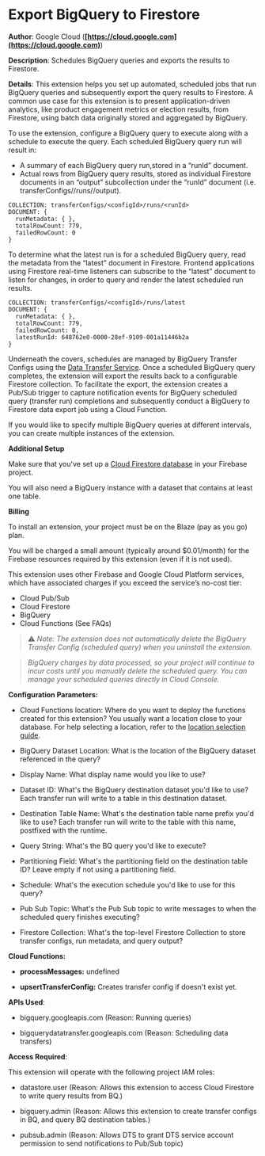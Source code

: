 # Export BigQuery to Firestore

**Author**: Google Cloud (**[https://cloud.google.com](https://cloud.google.com)**)

**Description**: Schedules BigQuery queries and exports the results to Firestore.



**Details**: This extension helps you set up automated, scheduled jobs that run BigQuery queries and subsequently export the query results to Firestore. A common use case for this extension is to present application-driven analytics, like product engagement metrics or election results, from Firestore, using batch data originally stored and aggregated by BigQuery.

To use the extension, configure a BigQuery query to execute along with a schedule to execute the query. Each scheduled BigQuery query run will result in: 

- A summary of each BigQuery query run,stored in a “runId” document.
- Actual rows from BigQuery query results, stored as individual Firestore documents in an “output” subcollection under the “runId” document (i.e. transferConfigs/<configId>/runs/<runId>/output).

```
COLLECTION: transferConfigs/<configId>/runs/<runId>
DOCUMENT: {
  runMetadata: { },
  totalRowCount: 779,
  failedRowCount: 0
}
```

To determine what the latest run is for a scheduled BigQuery query, read the metadata from the “latest” document in Firestore. Frontend applications using Firestore real-time listeners can subscribe to the “latest” document to listen for changes, in order to query and render the latest scheduled run results.

```
COLLECTION: transferConfigs/<configId>/runs/latest
DOCUMENT: {
  runMetadata: { },
  totalRowCount: 779,
  failedRowCount: 0,
  latestRunId: 648762e0-0000-28ef-9109-001a11446b2a
}
```

Underneath the covers, schedules are managed by BigQuery Transfer Configs using the [Data Transfer Service](https://cloud.google.com/bigquery/docs/scheduling-queries). Once a scheduled BigQuery query completes, the extension will export the results back to a configurable Firestore collection. To facilitate the export, the extension creates a Pub/Sub trigger to capture notification events for BigQuery scheduled query (transfer run) completions and subsequently conduct a BigQuery to Firestore data export job using a Cloud Function.

If you would like to specify multiple BigQuery queries at different intervals, you can create multiple instances of the extension.

**Additional Setup**

Make sure that you've set up a [Cloud Firestore database](https://firebase.google.com/docs/firestore/quickstart) in your Firebase project.

You will also need a BigQuery instance with a dataset that contains at least one table.

**Billing**

To install an extension, your project must be on the Blaze (pay as you go) plan.

You will be charged a small amount (typically around $0.01/month) for the Firebase resources required by this extension (even if it is not used).

This extension uses other Firebase and Google Cloud Platform services, which have associated charges if you exceed the service’s no-cost tier:

- Cloud Pub/Sub
- Cloud Firestore
- BigQuery
- Cloud Functions (See FAQs)

> ⚠️ *Note: The extension does not automatically delete the BigQuery Transfer Config (scheduled query) when you uninstall the extension.*

> *BigQuery charges by data processed, so your project will continue to incur costs until you manually delete the scheduled query. You can manage your scheduled queries directly in Cloud Console.*



**Configuration Parameters:**

* Cloud Functions location: Where do you want to deploy the functions created for this extension? You usually want a location close to your database. For help selecting a location, refer to the [location selection guide](https://firebase.google.com/docs/functions/locations).

* BigQuery Dataset Location: What is the location of the BigQuery dataset referenced in the query?

* Display Name: What display name would you like to use?

* Dataset ID: What's the BigQuery destination dataset you'd like to use? Each transfer run will write to a table in this destination dataset.

* Destination Table Name: What's the destination table name prefix you'd like to use? Each transfer run will write to the table with this name, postfixed with the runtime.

* Query String: What's the BQ query you'd like to execute?

* Partitioning Field: What's the partitioning field on the destination table ID? Leave empty if not using a partitioning field.

* Schedule: What's the execution schedule you'd like to use for this query?

* Pub Sub Topic: What's the Pub Sub topic to write messages to when the scheduled query finishes executing?

* Firestore Collection: What's the top-level Firestore Collection to store transfer configs, run metadata, and query output?



**Cloud Functions:**

* **processMessages:** undefined

* **upsertTransferConfig:** Creates transfer config if doesn't exist yet.



**APIs Used**:

* bigquery.googleapis.com (Reason: Running queries)

* bigquerydatatransfer.googleapis.com (Reason: Scheduling data transfers)



**Access Required**:



This extension will operate with the following project IAM roles:

* datastore.user (Reason: Allows this extension to access Cloud Firestore to write query results from BQ.)

* bigquery.admin (Reason: Allows this extension to create transfer configs in BQ, and query BQ destination tables.)

* pubsub.admin (Reason: Allows DTS to grant DTS service account permission to send notifications to Pub/Sub topic)
